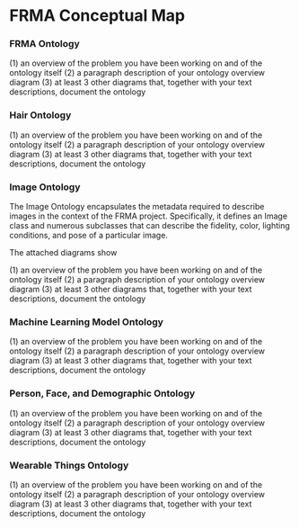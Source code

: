 # FRMA Conceptual Map


### FRMA Ontology

(1) an overview of the problem you have been working on and of the ontology itself
(2) a paragraph description of your ontology overview diagram
(3) at least 3 other diagrams that, together with your text descriptions, document the ontology


### Hair Ontology

(1) an overview of the problem you have been working on and of the ontology itself
(2) a paragraph description of your ontology overview diagram
(3) at least 3 other diagrams that, together with your text descriptions, document the ontology


### Image Ontology

The Image Ontology encapsulates the metadata required to describe images in the context of the FRMA project. Specifically, it defines an Image class and numerous subclasses that can describe the fidelity, color, lighting conditions, and pose of a particular image.

The attached diagrams show

(1) an overview of the problem you have been working on and of the ontology itself
(2) a paragraph description of your ontology overview diagram
(3) at least 3 other diagrams that, together with your text descriptions, document the ontology


### Machine Learning Model Ontology

(1) an overview of the problem you have been working on and of the ontology itself
(2) a paragraph description of your ontology overview diagram
(3) at least 3 other diagrams that, together with your text descriptions, document the ontology


### Person, Face, and Demographic Ontology

(1) an overview of the problem you have been working on and of the ontology itself
(2) a paragraph description of your ontology overview diagram
(3) at least 3 other diagrams that, together with your text descriptions, document the ontology


### Wearable Things Ontology

(1) an overview of the problem you have been working on and of the ontology itself
(2) a paragraph description of your ontology overview diagram
(3) at least 3 other diagrams that, together with your text descriptions, document the ontology

